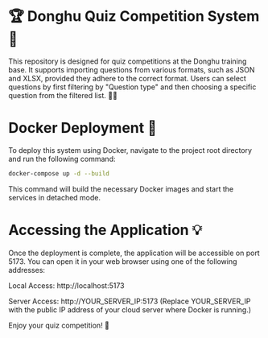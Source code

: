 # 🏆 Donghu Quiz Competition System 🧠
This repository is designed for quiz competitions at the Donghu training base. It supports importing questions from various formats, such as JSON and XLSX, provided they adhere to the correct format. Users can select questions by first filtering by "Question type" and then choosing a specific question from the filtered list. 📝✅

# Docker Deployment 🐳
To deploy this system using Docker, navigate to the project root directory and run the following command:

```bash
docker-compose up -d --build
```

This command will build the necessary Docker images and start the services in detached mode.

# Accessing the Application 💡 
Once the deployment is complete, the application will be accessible on port 5173.
You can open it in your web browser using one of the following addresses:

Local Access: http://localhost:5173

Server Access: http://YOUR_SERVER_IP:5173 (Replace YOUR_SERVER_IP with the public IP address of your cloud server where Docker is running.)

Enjoy your quiz competition! 🎉

